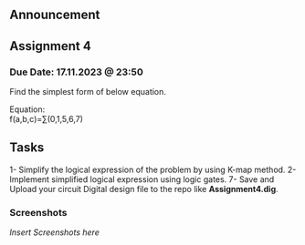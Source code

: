 ## Announcement

## Assignment 4
### Due Date: 17.11.2023 @ 23:50
Find the simplest form of below equation. 

Equation:  
f(a,b,c)=∑(0,1,5,6,7)

## Tasks
1- Simplify the logical expression of the problem by using K-map method.
2- Implement simplified logical expression using logic gates.
7- Save and Upload your circuit Digital design file to the repo like **Assignment4.dig**. 

### Screenshots

*Insert Screenshots here*